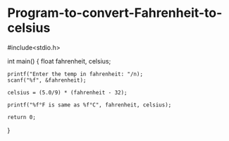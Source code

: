 # Program-to-convert-Fahrenheit-to-celsius


#include<stdio.h> 

int main() 
{
    float fahrenheit, celsius;

    printf("Enter the temp in fahrenheit: "/n);
    scanf("%f", &fahrenheit);

    celsius = (5.0/9) * (fahrenheit - 32);

    printf("%f°F is same as %f°C", fahrenheit, celsius);

    return 0;
} 

